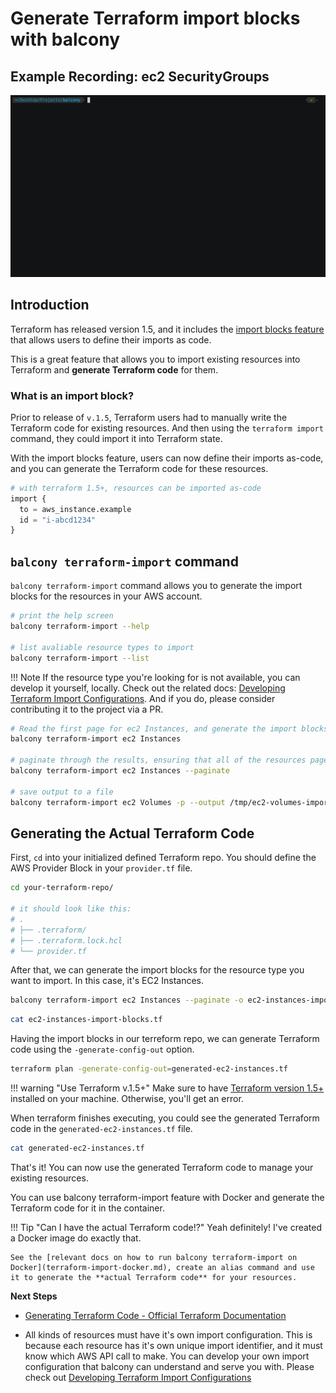 # Generate Terraform import blocks with balcony

## Example Recording: ec2 SecurityGroups

![](https://raw.githubusercontent.com/oguzhan-yilmaz/balcony-assets/main/gifs/terraform-import-blocks-example.gif)

## Introduction

Terraform has released version 1.5, and it includes the [import blocks feature](https://developer.hashicorp.com/terraform/language/import) that allows users to define their imports as code. 


This is a great feature that allows you to import existing resources into Terraform and **generate Terraform code** for them.


### What is an import block?

Prior to release of  `v.1.5`, Terraform users had to manually write the Terraform code for existing resources. And then using the `terraform import` command, they could import it into Terraform state.


With the import blocks feature, users can now define their imports as-code, and you can generate the Terraform code for these resources.

```tf title="import_blocks.tf"
# with terraform 1.5+, resources can be imported as-code
import {
  to = aws_instance.example
  id = "i-abcd1234"
}
```



## `balcony terraform-import` command

`balcony terraform-import` command allows you to generate the import blocks for the resources in your AWS account.

```bash title="List which resources can be imported into Terraform"
# print the help screen
balcony terraform-import --help

# list avaliable resource types to import
balcony terraform-import --list
```

!!! Note
    If the resource type you're looking for is not available, you can develop it yourself, locally. Check out the related docs: [Developing Terraform Import Configurations](developing-terraform-import.md). And if you do, please consider contributing it to the project via a PR.


```bash title="Generate import blocks for a resource type in your AWS account"
# Read the first page for ec2 Instances, and generate the import blocks for them
balcony terraform-import ec2 Instances

# paginate through the results, ensuring that all of the resources pages are read
balcony terraform-import ec2 Instances --paginate

# save output to a file
balcony terraform-import ec2 Volumes -p --output /tmp/ec2-volumes-import-blocks.tf
```



## Generating the Actual Terraform Code

First, `cd` into your initialized defined Terraform repo. You should define the AWS Provider Block in your `provider.tf` file.

```bash title="Terraform repo structure"
cd your-terraform-repo/

# it should look like this:
# .
# ├── .terraform/
# ├── .terraform.lock.hcl
# └── provider.tf 
```

After that, we can generate the import blocks for the resource type you want to import. In this case, it's EC2 Instances.

```bash title="Generate Terraform import blocks with balcony"
balcony terraform-import ec2 Instances --paginate -o ec2-instances-import-blocks.tf
```

```bash title="See the generated import blocks"
cat ec2-instances-import-blocks.tf
```

Having the import blocks in our terreform repo, we can generate Terraform code using the `-generate-config-out` option.

```bash title="Generating terraform code using import blocks"
terraform plan -generate-config-out=generated-ec2-instances.tf
```
  
!!! warning "Use Terraform v.1.5+" 
    Make sure to have [Terraform version 1.5+](https://github.com/hashicorp/terraform/releases) installed on your machine. Otherwise, you'll get an error.

When terraform finishes executing, you could see the generated Terraform code in the `generated-ec2-instances.tf` file.

```bash title="Print out the Generated Terraform code"
cat generated-ec2-instances.tf
```

That's it! You can now use the generated Terraform code to manage your existing resources.



You can use balcony terraform-import feature with Docker and generate the Terraform code for it in the container.

!!! Tip "Can I have the actual Terraform code!?"
    Yeah definitely! I've created a Docker image do exactly that.

    See the [relevant docs on how to run balcony terraform-import on Docker](terraform-import-docker.md), create an alias command and use it to generate the **actual Terraform code** for your resources.



**Next Steps**

- [Generating Terraform Code - Official Terraform Documentation](https://developer.hashicorp.com/terraform/language/import/generating-configuration)

- All kinds of resources must have it's own import configuration. This is because each resource has it's own unique import identifier, and it must know which AWS API call to make. 
  You can develop your own import configuration that balcony can understand and serve you with.
  Please check out [Developing Terraform Import Configurations](developing-terraform-import.md)

